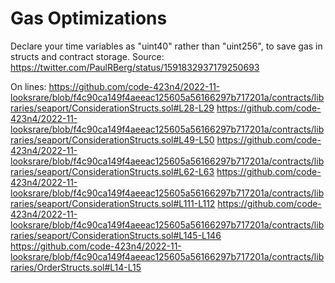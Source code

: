 # Gas Optimizations

Declare your time variables as "uint40" rather than "uint256", to save gas in structs and contract storage.
Source: https://twitter.com/PaulRBerg/status/1591832937179250693

On lines:
https://github.com/code-423n4/2022-11-looksrare/blob/f4c90ca149f4aeeac125605a56166297b717201a/contracts/libraries/seaport/ConsiderationStructs.sol#L28-L29
https://github.com/code-423n4/2022-11-looksrare/blob/f4c90ca149f4aeeac125605a56166297b717201a/contracts/libraries/seaport/ConsiderationStructs.sol#L49-L50
https://github.com/code-423n4/2022-11-looksrare/blob/f4c90ca149f4aeeac125605a56166297b717201a/contracts/libraries/seaport/ConsiderationStructs.sol#L62-L63
https://github.com/code-423n4/2022-11-looksrare/blob/f4c90ca149f4aeeac125605a56166297b717201a/contracts/libraries/seaport/ConsiderationStructs.sol#L111-L112
https://github.com/code-423n4/2022-11-looksrare/blob/f4c90ca149f4aeeac125605a56166297b717201a/contracts/libraries/seaport/ConsiderationStructs.sol#L145-L146
https://github.com/code-423n4/2022-11-looksrare/blob/f4c90ca149f4aeeac125605a56166297b717201a/contracts/libraries/OrderStructs.sol#L14-L15